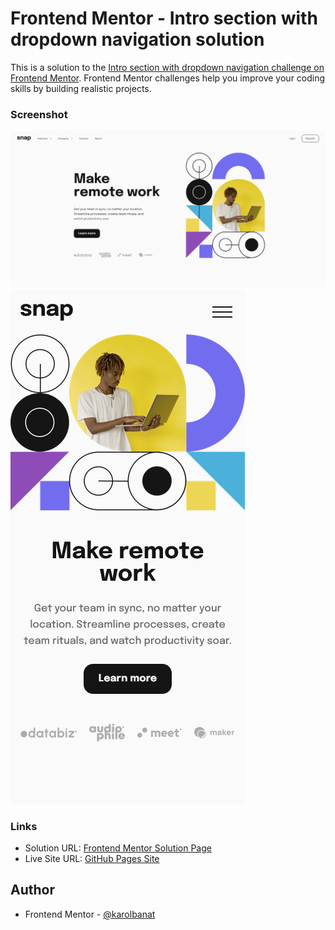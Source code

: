 # Frontend Mentor - Intro section with dropdown navigation solution

This is a solution to the [Intro section with dropdown navigation challenge on Frontend Mentor](https://www.frontendmentor.io/challenges/intro-section-with-dropdown-navigation-ryaPetHE5). Frontend Mentor challenges help you improve your coding skills by building realistic projects.

### Screenshot

![](./screenshots/screenshot-desktop.png)
![](./screenshots/screenshot-mobile.png)

### Links

- Solution URL: [Frontend Mentor Solution Page](https://www.frontendmentor.io/solutions/intro-section-with-dropdown-navigation-48xpCgM8G0)
- Live Site URL: [GitHub Pages Site](https://karolbanat.github.io/intro-section-with-dropdown-navigation/)

## Author

- Frontend Mentor - [@karolbanat](https://www.frontendmentor.io/profile/karolbanat)
